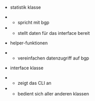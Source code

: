 - statistik klasse
- - spricht mit bgp
- - stellt daten für das interface bereit

- helper-funktionen
- - vereinfachen datenzugriff auf bgp

- interface klasse 
- - zeigt das CLI an 
- - bedient sich aller anderen klassen


